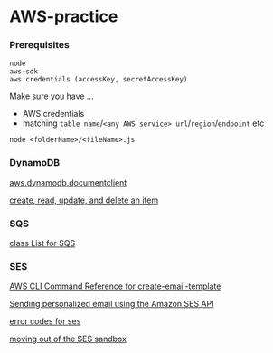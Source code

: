 # AWS-practice

### Prerequisites

```
node
aws-sdk
aws credentials (accessKey, secretAccessKey)
```

Make sure you have ...

- AWS credentials
- matching `table name`/`<any AWS service> url`/`region`/`endpoint` etc

```
node <folderName>/<fileName>.js
```

### DynamoDB

[aws.dynamodb.documentclient](https://docs.aws.amazon.com/AWSJavaScriptSDK/latest/AWS/Config.html#update-property)

[create, read, update, and delete an item](https://docs.aws.amazon.com/amazondynamodb/latest/developerguide/GettingStarted.NodeJs.03.html)

### SQS

[class List for SQS](https://docs.aws.amazon.com/AWSJavaScriptSDK/latest/AWS/SQS.html#sendMessage-property)

### SES

[AWS CLI Command Reference for create-email-template](https://docs.aws.amazon.com/cli/latest/reference/pinpoint/create-email-template.html)

[Sending personalized email using the Amazon SES API](https://docs.aws.amazon.com/ses/latest/DeveloperGuide/send-personalized-email-api.html)

[error codes for ses](https://docs.aws.amazon.com/ses/latest/DeveloperGuide/using-ses-api-error-codes.html)

[moving out of the SES sandbox](https://docs.aws.amazon.com/ses/latest/DeveloperGuide/request-production-access.html)
